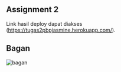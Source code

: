 ## Assignment 2

Link hasil deploy dapat diakses (https://tugas2pbpjasmine.herokuapp.com/).

## Bagan

![bagan]([http://url/to/img.png](https://www.canva.com/design/DAFMLAdFcOo/view))
